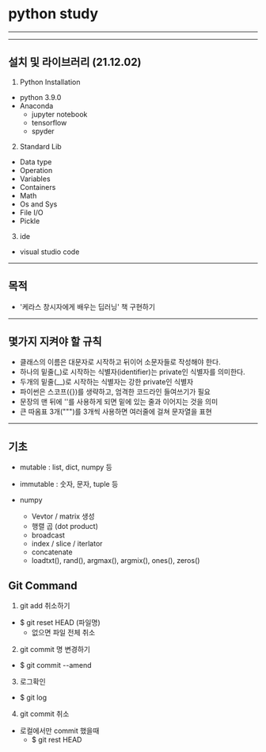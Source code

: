 # python study
---
---
## 설치 및 라이브러리 (21.12.02)

1. Python Installation
- python 3.9.0
- Anaconda
  - jupyter notebook
  - tensorflow
  - spyder

2. Standard Lib
- Data type
- Operation
- Variables
- Containers
- Math
- Os and Sys
- File I/O
- Pickle

3. ide
- visual studio code

---
## 목적

- '케라스 창시자에게 배우는 딥러닝' 책 구현하기 


---
## 몇가지 지켜야 할 규칙
- 클래스의 이름은 대문자로 시작하고 뒤이어 소문자들로 작성해야 한다.
- 하나의 밑줄(_)로 시작하는 식별자(identifier)는 private인 식별자를 의미한다.
- 두개의 밑줄(__)로 시작하는 식별자는 강한 private인 식별자
- 파이썬은 스코프({})를 생략하고, 엄격한 코드라인 들여쓰기가 필요
- 문장의 맨 뒤에 '\'를 사용하게 되면 밑에 있는 줄과 이어지는 것을 의미
- 큰 따옴표 3개(""")를 3개씩 사용하면 여러줄에 걸쳐 문자열을 표현 

---
## 기초
- mutable : list, dict, numpy 등
- immutable : 숫자, 문자, tuple 등

- numpy 
  - Vevtor / matrix 생성
  - 행렬 곱 (dot product)
  - broadcast
  - index / slice / iterlator
  - concatenate
  - loadtxt(), rand(), argmax(), argmix(), ones(), zeros()


## Git Command

1. git add 취소하기
- $ git reset HEAD (파일명)
  - 없으면 파일 전체 취소

2. git commit 명 변경하기  
- $ git commit --amend

3. 로그확인
- $ git log

4. git commit 취소
- 로컬에서만 commit 했을때
  - $ git rest HEAD

